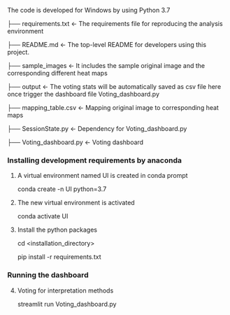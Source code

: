 The code is developed for Windows by using Python 3.7

├── requirements.txt   <- The requirements file for reproducing the analysis environment

├── README.md          <- The top-level README for developers using this project.

├── sample_images      <- It includes the sample original image and the corresponding different heat maps

├── output             <- The voting stats will be automatically saved as csv file here once trigger the dashboard file Voting_dashboard.py 

├── mapping_table.csv      <- Mapping original image to corresponding heat maps

├── SessionState.py    <- Dependency for Voting_dashboard.py

├── Voting_dashboard.py    <- Voting dashboard


### Installing development requirements by anaconda

1. A virtual environment named UI <env name> is created in conda prompt

    conda create -n UI python=3.7

2. The new virtual environment is activated

    conda activate UI

3. Install the python packages

    cd <installation_directory> 

    pip install -r requirements.txt

### Running the dashboard    

4. Voting for interpretation methods
    
   streamlit run Voting_dashboard.py
